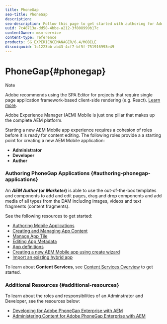 ```yaml
---
title: PhoneGap
seo-title: PhoneGap
description:   
seo-description: Follow this page to get started with authoring for Adobe PhoneGap Enterprise in AEM.  
uuid: 7c48713a-dd58-4bbe-a212-3f808999b17c
contentOwner: msm-service
content-type: reference
products: SG_EXPERIENCEMANAGER/6.4/MOBILE
discoiquuid: 1c1223bb-ab43-4cf7-bf5f-751916993e49
---
```


# PhoneGap{#phonegap}

>[!NOTE]
>
>Adobe recommends using the SPA Editor for projects that require single page application framework-based client-side rendering (e.g. React). [Learn more](../../sites/developing/using/spa-overview.md).

Adobe Experience Manager (AEM) Mobile is just one pillar that makes up the complete AEM platform.

Starting a new AEM Mobile app experience requires a cohesion of roles before it is ready for content editing. The following roles provide a a starting point for creating a new AEM Mobile application:

* **Administrator**
* **Developer**
* **Author**

### Authoring PhoneGap Applications {#authoring-phonegap-applications}

An ***AEM Author* (or *Marketer*)** is able to use the out-of-the-box templates and components to add and edit pages, drag and drop components and add media of all types from the DAM including images, videos and text fragments (content fragments).

See the following resources to get started:

* [Authoring Mobile Applications](../../mobile/using/phonegap-authoring-apps.md)
* [Creating and Managing App Content](../../mobile/using/phonegap-manage-app-content.md)
* [Manage App Tile](../../mobile/using/phonegap-app-details-tile.md)
* [Editing App Metadata](../../mobile/using/phonegap-editmetadata.md)
* [App definitions](../../mobile/using/phonegap-app-definitions.md)
* [Creating a new AEM Mobile app using create wizard](../../mobile/using/phonegap-create-new-app.md)
* [Import an existing hybrid app](../../mobile/using/phonegap-import-hybrid-app.md)

To learn about **Content Services**, see [Content Services Overview](/mobile/using/content-as-a-service) to get started.

### Additional Resources {#additional-resources}

To learn about the roles and responsibilities of an Adminstrator and Developer, see the resources below:

* [Developing for Adobe PhoneGap Enterprise with AEM](../../mobile/using/developing-in-phonegap.md)
* [Administering Content for Adobe PhoneGap Enterprise with AEM](../../mobile/using/administer-phonegap.md)

